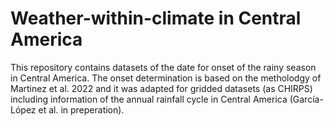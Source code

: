 # Weather-within-climate in Central America

This repository contains datasets of the date for onset of the rainy season
in Central America. The onset determination is based on the metholodgy of 
Martinez et al. 2022 and it was adapted for gridded datasets (as CHIRPS) including information of the annual rainfall cycle in Central America (García-López et al. in preperation).

 
